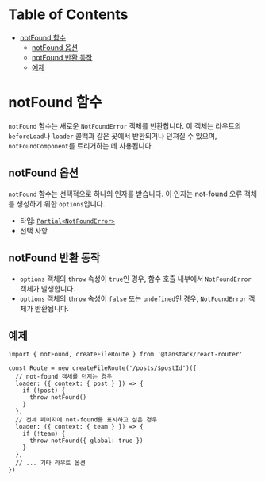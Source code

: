 # Table of Contents

- [notFound 함수](#notfound-함수)
  - [notFound 옵션](#notfound-옵션)
  - [notFound 반환 동작](#notfound-반환-동작)
  - [예제](#예제)

# notFound 함수

`notFound` 함수는 새로운 `NotFoundError` 객체를 반환합니다. 이 객체는 라우트의 `beforeLoad`나 `loader` 콜백과 같은 곳에서 반환되거나 던져질 수 있으며, `notFoundComponent`를 트리거하는 데 사용됩니다.


## notFound 옵션

`notFound` 함수는 선택적으로 하나의 인자를 받습니다. 이 인자는 not-found 오류 객체를 생성하기 위한 `options`입니다.

- 타입: [`Partial<NotFoundError>`](./NotFoundErrorType.md)
- 선택 사항


## notFound 반환 동작

- `options` 객체의 `throw` 속성이 `true`인 경우, 함수 호출 내부에서 `NotFoundError` 객체가 발생합니다.
- `options` 객체의 `throw` 속성이 `false` 또는 `undefined`인 경우, `NotFoundError` 객체가 반환됩니다.


## 예제

```tsx
import { notFound, createFileRoute } from '@tanstack/react-router'

const Route = new createFileRoute('/posts/$postId')({
  // not-found 객체를 던지는 경우
  loader: ({ context: { post } }) => {
    if (!post) {
      throw notFound()
    }
  },
  // 전체 페이지에 not-found를 표시하고 싶은 경우
  loader: ({ context: { team } }) => {
    if (!team) {
      throw notFound({ global: true })
    }
  },
  // ... 기타 라우트 옵션
})
```


